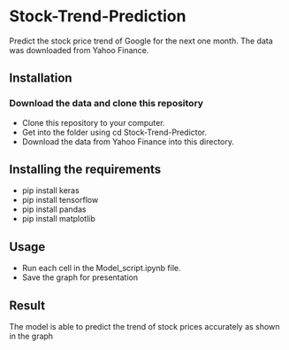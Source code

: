 # Stock-Trend-Prediction
Predict the stock price trend of Google for the next one month. The data was downloaded from Yahoo Finance.
## Installation
### Download the data and clone this repository
* Clone this repository to your computer.
* Get into the folder using cd Stock-Trend-Predictor.
* Download the data from Yahoo Finance into this directory.
## Installing the requirements
* pip install keras
* pip install tensorflow
* pip install pandas
* pip install matplotlib
## Usage
* Run each cell in the Model_script.ipynb file.
* Save the graph for presentation
## Result
The model is able to predict the trend of stock prices accurately as shown in the graph
